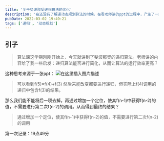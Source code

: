 ```yaml
---
title: '关于斐波那契递归算法的优化'
description: '在还没有了解递动态规划算法的时候，在看老师讲的ppt的过程中，产生了一些想法'
pubDate: 2022-03-02 19:49:21
tags: ['递归', '动态规划']
---
```



## 引子

> 算法课这学期刚刚开始上，今天就讲到了斐波那契的递归算法。老师讲的内容给了我一些启发：递归算法能否进行简化，从而让算法的运行效率更高？

这种思考来源于一张ppt：
![在这里插入图片描述](/images/data-structure/feibonaqi.png)

> 可以看到f(5)=f(4)+f(3)
> 然后来能改变都要进行递归，但实际上f(4)调用的递归中包含f(3)的结果。


那么我们能不能将后一项去掉，再通过增加一个定位，使其f(n-1)中获得f(n-2)的值，不需要进行第二次f(n-2)的调用。从而得到最终的结果？

> 通过增加一个定位，使其f(n-1)中获得f(n-2)的值，不需要进行第二次f(n-2)的调用

第一次记录：19点49分
